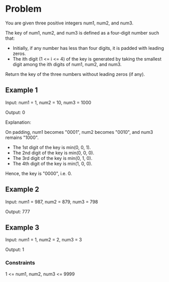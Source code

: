 # Problem

You are given three positive integers num1, num2, and num3.

The key of num1, num2, and num3 is defined as a four-digit number such that:

- Initially, if any number has less than four digits, it is padded with leading zeros.
- The ith digit (1 <= i <= 4) of the key is generated by taking the smallest digit among the ith digits of num1, num2, and num3.

Return the key of the three numbers without leading zeros (if any).

## Example 1

Input: num1 = 1, num2 = 10, num3 = 1000

Output: 0

Explanation:

On padding, num1 becomes "0001", num2 becomes "0010", and num3 remains "1000".

- The 1st digit of the key is min(0, 0, 1).
- The 2nd digit of the key is min(0, 0, 0).
- The 3rd digit of the key is min(0, 1, 0).
- The 4th digit of the key is min(1, 0, 0).

Hence, the key is "0000", i.e. 0.

## Example 2

Input: num1 = 987, num2 = 879, num3 = 798

Output: 777

## Example 3

Input: num1 = 1, num2 = 2, num3 = 3

Output: 1

### Constraints

1 <= num1, num2, num3 <= 9999
